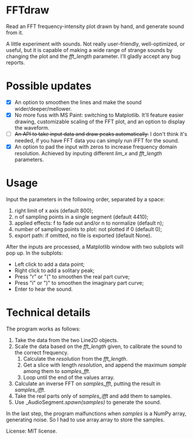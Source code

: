 # FFTdraw

Read an FFT frequency-intensity plot drawn by hand, and generate sound from it.

A little experiment with sounds. Not really user-friendly, well-optimized, or useful, but it is capable of making a wide range of strange sounds by changing the plot and the _fft_length_ parameter. I'll gladly accept any bug reports.

# Possible updates

 - [x] An option to smoothen the lines and make the sound wider/deeper/mellower.
 - [x] No more fuss with MS Paint: switching to Matplotlib. It'll feature easier drawing, customizable scaling of the FFT plot, and an option to display the waveform.
 - [ ] <s>An API to take input data and draw peaks automatically.</s> I don't think it's needed, if you have FFT data you can simply run iFFT for the sound.
 - [x] An option to pad the input with zeros to increase frequency domain resolution. Achieved by inputing different _lim_x_ and _fft_length_ parameters.

# Usage

Input the parameters in the following order, separated by a space:
1. right limit of x axis (default 800);
2. n of sampling points in a single segment (default 4410);
3. applied effects: f to fade out and/or n to normalize (default n);
4. number of sampling points to plot: not plotted if 0 (default 0);
5. export path: if omitted, no file is exported (default None).

After the inputs are processed, a Matplotlib window with two subplots will pop up. In the subplots:
* Left click to add a data point;
* Right click to add a solitary peak;
* Press "r" or "(" to smoothen the real part curve;
* Press "i" or ")" to smoothen the imaginary part curve;
* Enter to hear the sound.

# Technical details

The program works as follows:
1. Take the data from the two Line2D objects. 
2. Scale the data based on the _fft_length_ given, to calibrate the sound to the correct frequency.
    1. Calculate the _resolution_ from the _fft_length_.
    2. Get a slice with length _resolution_, and append the maximum _sample_ among them to _samples_fft_.
    3. Loop until the end of the values array.
3. Calculate an inverse FFT on _samples_fft_, putting the result in _samples_ifft_.
4. Take the real parts only of _samples_ifft_ and add them to samples.
5. Use _AudioSegment._spawn(samples)_ to generate the sound.

In the last step, the program malfunctions when _samples_ is a NumPy array, generating noise. So I had to use array.array to store the samples.

License: MIT license.
